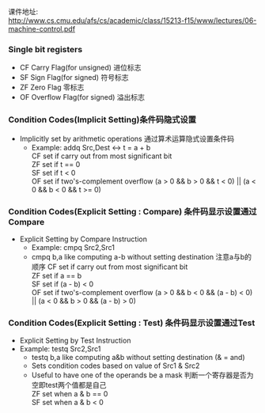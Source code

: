 课件地址:  
http://www.cs.cmu.edu/afs/cs/academic/class/15213-f15/www/lectures/06-machine-control.pdf

### Single bit registers
- CF Carry Flag(for unsigned) 进位标志 
- SF Sign Flag(for signed) 符号标志
- ZF Zero Flag 零标志
- OF Overflow Flag(for signed) 溢出标志

### Condition Codes(Implicit Setting)条件码隐式设置
- Implicitly set by arithmetic operations 通过算术运算隐式设置条件码
   - Example: addq Src,Dest <-> t = a + b  
     CF set if carry out from most significant bit  
     ZF set if t == 0  
     SF set if t < 0  
     OF set if two's-complement overflow  (a > 0 && b > 0 && t < 0) || (a < 0 && b < 0 && t >= 0)
     
### Condition Codes(Explicit Setting : Compare) 条件码显示设置通过Compare
- Explicit Setting by Compare Instruction
    - Example: cmpq Src2,Src1
    - cmpq b,a like computing a-b without setting destination 注意a与b的顺序
     CF set if carry out from most significant bit  
     ZF set if a == b  
     SF set if (a - b) < 0  
     OF set if two's-complement overflow  (a > 0 && b < 0 && (a - b) < 0) || (a < 0 && b > 0 && (a - b) > 0)
     
### Condition Codes(Explicit Setting : Test) 条件码显示设置通过Test
- Explicit Setting by Test Instruction
- Example: testq Src2,Src1
    - testq b,a like computing a&b without setting destination (& = and)
    - Sets condition codes based on value of Src1 & Src2
    - Useful to have one of the operands be a mask 判断一个寄存器是否为空即test两个值都是自己  
    ZF set when a & b == 0  
    SF set when a & b < 0  
